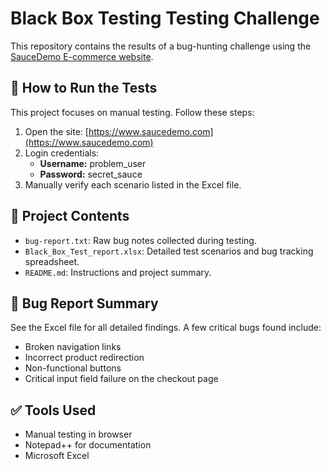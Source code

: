 # Black Box Testing Testing Challenge

This repository contains the results of a bug-hunting challenge using the [SauceDemo E-commerce website](https://www.saucedemo.com).

## 🔧 How to Run the Tests

This project focuses on manual testing. Follow these steps:

1. Open the site: [https://www.saucedemo.com](https://www.saucedemo.com)
2. Login credentials:
   - **Username:** problem_user
   - **Password:** secret_sauce
3. Manually verify each scenario listed in the Excel file.

## 📂 Project Contents

- `bug-report.txt`: Raw bug notes collected during testing.
- `Black_Box_Test_report.xlsx`: Detailed test scenarios and bug tracking spreadsheet.
- `README.md`: Instructions and project summary.

## 🐞 Bug Report Summary

See the Excel file for all detailed findings. A few critical bugs found include:
- Broken navigation links
- Incorrect product redirection
- Non-functional buttons
- Critical input field failure on the checkout page

## ✅ Tools Used

- Manual testing in browser
- Notepad++ for documentation
- Microsoft Excel
